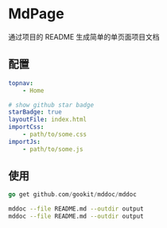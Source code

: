 # MdPage

通过项目的 README 生成简单的单页面项目文档

## 配置

```yaml
topnav:
    - Home

# show github star badge
starBadge: true
layoutFile: index.html
importCss:
    - path/to/some.css
importJs:
    - path/to/some.js
```

## 使用

```go
go get github.com/gookit/mddoc/mddoc
```

```bash
mddoc --file README.md --outdir output 
mddoc --file README.md --outdir output 
```

